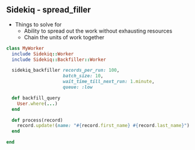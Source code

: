 ## Sidekiq - spread_filler

* Things to solve for
  * Ability to spread out the work without exhausting resources
  * Chain the units of work together


```ruby
class MyWorker
  include Sidekiq::Worker
  include Sidekiq::Backfiller::Worker

  sidekiq_backfiller records_per_run: 100,
                     batch_size: 10,
                     wait_time_till_next_run: 1.minute,
                     queue: :low

  def backfill_query
    User.where(...)
  end

  def process(record)
    record.update!(name: "#{record.first_name} #{record.last_name}")
  end

end
```
